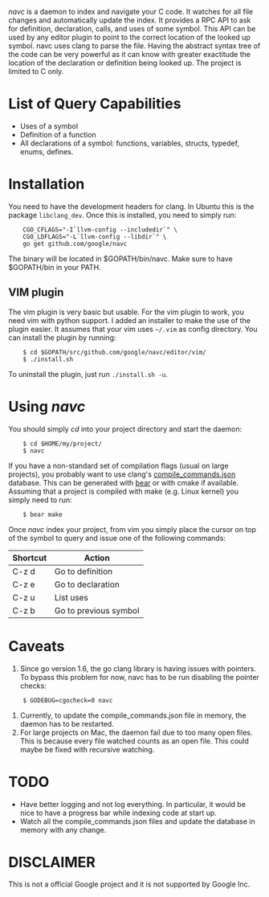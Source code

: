 *navc* is a daemon to index and navigate your C code. It watches for all file
changes and automatically update the index. It provides a RPC API to ask for
definition, declaration, calls, and uses of some symbol. This API can be used
by any editor plugin to point to the correct location of the looked up symbol.
navc uses clang to parse the file. Having the abstract syntax tree of the code
can be very powerful as it can know with greater exactitude the location of the
declaration or definition being looked up. The project is limited to C only.

List of Query Capabilities
==========================
* Uses of a symbol
* Definition of a function
* All declarations of a symbol: functions, variables, structs, typedef, enums,
defines.

Installation
============
You need to have the development headers for clang. In Ubuntu this is the
package ``libclang_dev``. Once this is installed, you need to simply run:

```
	CGO_CFLAGS="-I`llvm-config --includedir`" \
	CGO_LDFLAGS="-L`llvm-config --libdir`" \
	go get github.com/google/navc
```

The binary will be located in $GOPATH/bin/navc. Make sure to have $GOPATH/bin in
your PATH.

VIM plugin
----------

The vim plugin is very basic but usable. For the vim plugin to work, you need
vim with python support. I added an installer to make the use of the plugin
easier. It assumes that your vim uses ``~/.vim`` as config directory. You can
install the plugin by running:

```
	$ cd $GOPATH/src/github.com/google/navc/editor/vim/
	$ ./install.sh
```

To uninstall the plugin, just run ``./install.sh -u``.

Using *navc*
============

You should simply *cd* into your project directory and start the daemon:

```
	$ cd $HOME/my/project/
	$ navc
```

If you have a non-standard set of compilation flags (usual on large projects),
you probably want to use clang's
[compile_commands.json](http://clang.llvm.org/docs/JSONCompilationDatabase.html)
database. This can be generated with [bear](https://github.com/rizsotto/Bear) or
with cmake if available. Assuming that a project is compiled with make (e.g.
Linux kernel) you simply need to run:
```
	$ bear make
```

Once *navc* index your project, from vim you simply place the cursor on top of
the symbol to query and issue one of the following commands:

| Shortcut | Action                |
|----------|-----------------------|
| C-z d    | Go to definition      |
| C-z e    | Go to declaration     |
| C-z u    | List uses             |
| C-z b    | Go to previous symbol |

Caveats
=======

1. Since go version 1.6, the go clang library is having issues with pointers. To
bypass this problem for now, navc has to be run disabling the pointer checks:
```
	$ GODEBUG=cgocheck=0 navc
```
1. Currently, to update the compile\_commands.json file in memory, the daemon
has to be restarted.
1. For large projects on Mac, the daemon fail due to too many open files. This
is because every file watched counts as an open file. This could maybe be fixed
with recursive watching.


TODO
====
* Have better logging and not log everything. In particular, it would be nice
to have a progress bar while indexing code at start up.
* Watch all the compile\_commands.json files and update the database in memory
with any change.

DISCLAIMER
==========
This is not a official Google project and it is not supported by Google Inc.
